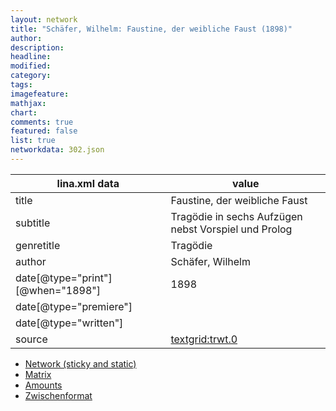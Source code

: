 ```yaml
---
layout: network
title: "Schäfer, Wilhelm: Faustine, der weibliche Faust (1898)"
author:
description:
headline:
modified:
category:
tags:
imagefeature: 
mathjax: 
chart: 
comments: true
featured: false
list: true
networkdata: 302.json
---
```

lina.xml data  | value
------------- | -------------
title|Faustine, der weibliche Faust
subtitle|Tragödie in sechs Aufzügen nebst Vorspiel und Prolog
genretitle|Tragödie
author|Schäfer, Wilhelm
date[@type="print"][@when="1898"]|1898
date[@type="premiere"]|
date[@type="written"]|
source|[textgrid:trwt.0](https://textgridlab.org/1.0/tgcrud-public/rest/textgrid:trwt.0/data)



* [Network (sticky and static)](/network302)
* [Matrix](/matrix302)
* [Amounts](/amounts302)
* [Zwischenformat](/lina302 )
